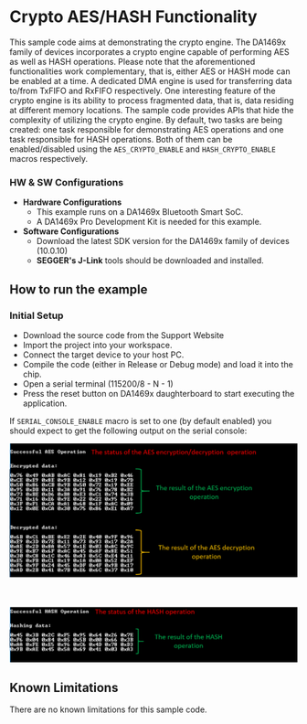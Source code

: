 # Crypto AES/HASH Functionality

This sample code aims at demonstrating the crypto engine. The DA1469x family of devices incorporates a crypto engine capable of performing AES as well as HASH operations. Please note that the aforementioned functionalities work complementary, that is, either AES or HASH mode can be enabled at a time. A dedicated DMA engine is used for transferring data to/from TxFIFO and RxFIFO respectively. One interesting feature of the crypto engine is its ability to process fragmented data, that is, data residing at different memory locations. The sample code provides APIs that hide the complexity of utilizing the crypto engine. By default, two tasks are being created: one task responsible for demonstrating AES operations and one task responsible for HASH operations. Both of them can be enabled/disabled using the `AES_CRYPTO_ENABLE` and `HASH_CRYPTO_ENABLE` macros respectively.

### HW & SW Configurations

- **Hardware Configurations**
  - This example runs on a DA1469x Bluetooth Smart SoC.
  - A DA1469x Pro Development Kit is needed for this example.
- **Software Configurations**
  - Download the latest SDK version for the DA1469x family of devices (10.0.10)
  - **SEGGER's J-Link** tools should be downloaded and installed.



## How to run the example

### Initial Setup

- Download the source code from the Support Website
- Import the project into your workspace.
- Connect the target device to your host PC.
- Compile the code (either in Release or Debug mode) and load it into the chip.
- Open a serial terminal (115200/8 - N - 1)
- Press the reset button on DA1469x daughterboard to start executing the application.

If `SERIAL_CONSOLE_ENABLE` macro is set to one (by default enabled) you should expect to get the following output on the serial console:

![AES Operations](assets/aes_serial_console.png)

&#160;&#160;

![HASH Operations](assets/hash_serial_console.png)

## Known Limitations

There are no known limitations for this sample code.
